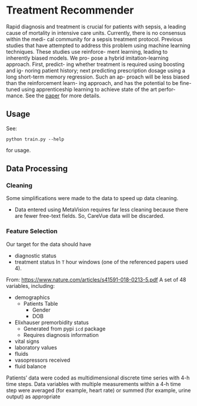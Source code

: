 # Treatment Recommender

Rapid diagnosis and treatment is crucial for patients
with sepsis, a leading cause of mortality in intensive care
units. Currently, there is no consensus within the medi-
cal community for a sepsis treatment protocol. Previous
studies that have attempted to address this problem using
machine learning techniques. These studies use reinforce-
ment learning, leading to inherently biased models. We pro-
pose a hybrid imitation-learning approach. First, predict-
ing whether treatment is required using boosting and ig-
noring patient history; next predicting prescription dosage
using a long short-term memory regression. Such an ap-
proach will be less biased than the reinforcement learn-
ing approach, and has the potential to be fine-tuned using
apprenticeship learning to achieve state of the art perfor-
mance. See the [paper](https://github.com/Ian-Mint/treatment_recommender/blob/master/paper.pdf)
for more details.

## Usage

See:

`python train.py --help`

for usage.

## Data Processing

### Cleaning

Some simplifications were made to the data to speed up data cleaning.
- Data entered using MetaVision requires far less cleaning because there are fewer free-text fields.
  So, CareVue data will be discarded.
 
 ### Feature Selection
 Our target for the data should have 
 - diagnostic status
 - treatment status
 In `T` hour windows (one of the referenced papers used 4).
 
 From: https://www.nature.com/articles/s41591-018-0213-5.pdf
A set of 48 variables, including:
- demographics
    * Patients Table
        * Gender
        * DOB
- Elixhauser premorbidity status
    * Generated from pypi `icd` package
    * Requires diagnosis information
- vital signs
- laboratory values
- fluids
- vasopressors received
- fluid balance

Patients’ data were coded
as multidimensional discrete time series with 4-h time steps. Data variables with
multiple measurements within a 4-h time step were averaged (for example, heart
rate) or summed (for example, urine output) as appropriate
